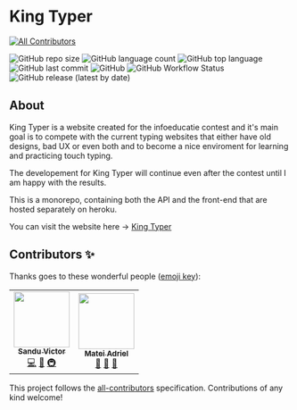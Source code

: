 # King Typer
<!-- ALL-CONTRIBUTORS-BADGE:START - Do not remove or modify this section -->
[![All Contributors](https://img.shields.io/badge/all_contributors-2-orange.svg?style=flat-square)](#contributors-)
<!-- ALL-CONTRIBUTORS-BADGE:END -->

![GitHub repo size](https://img.shields.io/github/repo-size/vyctor661/king-typer?style=flat-square)
![GitHub language count](https://img.shields.io/github/languages/count/vyctor661/king-typer?style=flat-square)
![GitHub top language](https://img.shields.io/github/languages/top/vyctor661/king-typer?style=flat-square)
![GitHub last commit](https://img.shields.io/github/last-commit/vyctor661/king-typer?style=flat-square)
![GitHub](https://img.shields.io/github/license/vyctor661/king-typer?style=flat-square)
![GitHub Workflow Status](<https://img.shields.io/github/workflow/status/vyctor661/king-typer/Build test.?style=flat-square>)
![GitHub release (latest by date)](https://img.shields.io/github/v/release/vyctor661/king-typer?style=flat-square)


## About

King Typer is a website created for the infoeducatie contest and it's main goal is to compete with the current typing websites that either have old designs, bad UX or even both and to become a nice enviroment for learning and practicing touch typing.

The developement for King Typer will continue even after the contest until I am happy with the results.

This is a monorepo, containing both the API and the front-end that are hosted separately on heroku.

You can visit the website here -> [King Typer](https://king-typer.herokuapp.com/)

## Contributors ✨

Thanks goes to these wonderful people ([emoji key](https://allcontributors.org/docs/en/emoji-key)):

<!-- ALL-CONTRIBUTORS-LIST:START - Do not remove or modify this section -->
<!-- prettier-ignore-start -->
<!-- markdownlint-disable -->
<table>
  <tr>
    <td align="center"><a href="https://discordapp.com/users/270972671490129921"><img src="https://avatars0.githubusercontent.com/u/49570123?v=4" width="100px;" alt=""/><br /><sub><b>Sandu Victor</b></sub></a><br /><a href="https://github.com/Sandu Victor/King Typer/commits?author=Vyctor661" title="Code">💻</a> <a href="#design-Vyctor661" title="Design">🎨</a> <a href="#infra-Vyctor661" title="Infrastructure (Hosting, Build-Tools, etc)">🚇</a></td>
    <td align="center"><a href="https://github.com/Mateiadrielrafael"><img src="https://avatars0.githubusercontent.com/u/39400800?v=4" width="100px;" alt=""/><br /><sub><b>Matei Adriel</b></sub></a><br /><a href="#ideas-Mateiadrielrafael" title="Ideas, Planning, & Feedback">🤔</a> <a href="https://github.com/Sandu Victor/King Typer/pulls?q=is%3Apr+reviewed-by%3AMateiadrielrafael" title="Reviewed Pull Requests">👀</a> <a href="#userTesting-Mateiadrielrafael" title="User Testing">📓</a></td>
  </tr>
</table>

<!-- markdownlint-enable -->
<!-- prettier-ignore-end -->
<!-- ALL-CONTRIBUTORS-LIST:END -->

This project follows the [all-contributors](https://github.com/all-contributors/all-contributors) specification. Contributions of any kind welcome!
